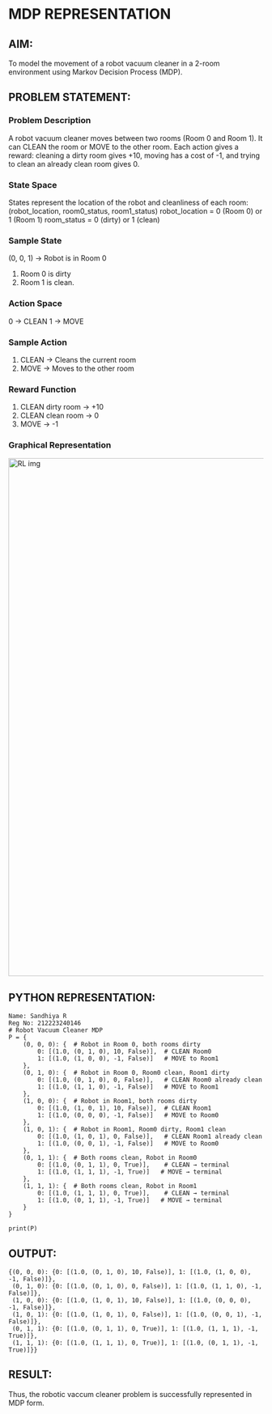 # MDP REPRESENTATION

## AIM:

To model the movement of a robot vacuum cleaner in a 2-room environment using Markov Decision Process (MDP).

## PROBLEM STATEMENT:

### Problem Description
A robot vacuum cleaner moves between two rooms (Room 0 and Room 1). It can CLEAN the room or MOVE to the other room. Each action gives a reward: cleaning a dirty room gives +10, moving has a cost of -1, and trying to clean an already clean room gives 0.

### State Space

States represent the location of the robot and cleanliness of each room: (robot_location, room0_status, room1_status)
robot_location = 0 (Room 0) or 1 (Room 1)
room_status = 0 (dirty) or 1 (clean)

### Sample State

(0, 0, 1) → Robot is in Room 0
1. Room 0 is dirty
2. Room 1 is clean.

### Action Space

0 → CLEAN
1 → MOVE

### Sample Action

1. CLEAN → Cleans the current room
1. MOVE → Moves to the other room

### Reward Function

1. CLEAN dirty room → +10
2. CLEAN clean room → 0
3. MOVE → -1

### Graphical Representation

<img width="1536" height="1024" alt="RL img" src="https://github.com/user-attachments/assets/ab3f75b8-da3e-428f-b464-0cdc874cc37e" />


## PYTHON REPRESENTATION:
```
Name: Sandhiya R
Reg No: 212223240146
# Robot Vacuum Cleaner MDP
P = {
    (0, 0, 0): {  # Robot in Room 0, both rooms dirty
        0: [(1.0, (0, 1, 0), 10, False)],  # CLEAN Room0
        1: [(1.0, (1, 0, 0), -1, False)]   # MOVE to Room1
    },
    (0, 1, 0): {  # Robot in Room 0, Room0 clean, Room1 dirty
        0: [(1.0, (0, 1, 0), 0, False)],   # CLEAN Room0 already clean
        1: [(1.0, (1, 1, 0), -1, False)]   # MOVE to Room1
    },
    (1, 0, 0): {  # Robot in Room1, both rooms dirty
        0: [(1.0, (1, 0, 1), 10, False)],  # CLEAN Room1
        1: [(1.0, (0, 0, 0), -1, False)]   # MOVE to Room0
    },
    (1, 0, 1): {  # Robot in Room1, Room0 dirty, Room1 clean
        0: [(1.0, (1, 0, 1), 0, False)],   # CLEAN Room1 already clean
        1: [(1.0, (0, 0, 1), -1, False)]   # MOVE to Room0
    },
    (0, 1, 1): {  # Both rooms clean, Robot in Room0
        0: [(1.0, (0, 1, 1), 0, True)],    # CLEAN → terminal
        1: [(1.0, (1, 1, 1), -1, True)]   # MOVE → terminal
    },
    (1, 1, 1): {  # Both rooms clean, Robot in Room1
        0: [(1.0, (1, 1, 1), 0, True)],    # CLEAN → terminal
        1: [(1.0, (0, 1, 1), -1, True)]   # MOVE → terminal
    }
}

print(P)
```

## OUTPUT:
```
{(0, 0, 0): {0: [(1.0, (0, 1, 0), 10, False)], 1: [(1.0, (1, 0, 0), -1, False)]}, 
 (0, 1, 0): {0: [(1.0, (0, 1, 0), 0, False)], 1: [(1.0, (1, 1, 0), -1, False)]},
 (1, 0, 0): {0: [(1.0, (1, 0, 1), 10, False)], 1: [(1.0, (0, 0, 0), -1, False)]},
 (1, 0, 1): {0: [(1.0, (1, 0, 1), 0, False)], 1: [(1.0, (0, 0, 1), -1, False)]},
 (0, 1, 1): {0: [(1.0, (0, 1, 1), 0, True)], 1: [(1.0, (1, 1, 1), -1, True)]},
 (1, 1, 1): {0: [(1.0, (1, 1, 1), 0, True)], 1: [(1.0, (0, 1, 1), -1, True)]}}
```

## RESULT:
Thus, the robotic vaccum cleaner problem is successfully represented in MDP form.

